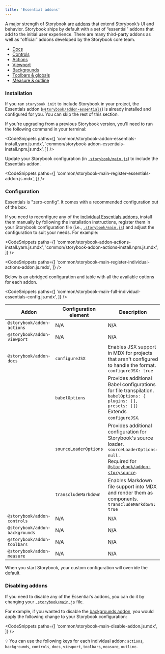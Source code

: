 ```yaml
---
title: 'Essential addons'
---
```


A major strength of Storybook are [addons](https://storybook.js.org/addons) that extend Storybook’s UI and behavior. Storybook ships by default with a set of “essential” addons that add to the initial user experience. There are many third-party addons as well as “official” addons developed by the Storybook core team.

- [Docs](../writing-docs/introduction.md)
- [Controls](./controls.md)
- [Actions](./actions.md)
- [Viewport](./viewport.md)
- [Backgrounds](./backgrounds.md)
- [Toolbars & globals](./toolbars-and-globals.md)
- [Measure & outline](./measure-and-outline.md)

### Installation

If you ran `storybook init` to include Storybook in your project, the Essentials addon ([`@storybook/addon-essentials`](https://storybook.js.org/addons/tag/essentials)) is already installed and configured for you. You can skip the rest of this section.

If you're upgrading from a previous Storybook version, you'll need to run the following command in your terminal:

<!-- prettier-ignore-start -->

<CodeSnippets
  paths={[
    'common/storybook-addon-essentials-install.yarn.js.mdx',
    'common/storybook-addon-essentials-install.npm.js.mdx',
  ]}
/>

<!-- prettier-ignore-end -->

Update your Storybook configuration (in [`.storybook/main.js`](../configure/overview.md#configure-story-rendering)) to include the Essentials addon.

<!-- prettier-ignore-start -->

<CodeSnippets
  paths={[
    'common/storybook-main-register-essentials-addon.js.mdx',
  ]}
/>

<!-- prettier-ignore-end -->

### Configuration

Essentials is "zero-config”. It comes with a recommended configuration out of the box.

If you need to reconfigure any of the [individual Essentials addons](https://storybook.js.org/addons/tag/essentials), install them manually by following the installation instructions, register them in your Storybook configuration file (i.e., [`.storybook/main.js`](../configure/overview.md#configure-story-rendering)) and adjust the configuration to suit your needs. For example:

<!-- prettier-ignore-start -->

<CodeSnippets
  paths={[
    'common/storybook-addon-actions-install.yarn.js.mdx',
    'common/storybook-addon-actions-install.npm.js.mdx',
  ]}
/>

<!-- prettier-ignore-end -->

<!-- prettier-ignore-start -->

<CodeSnippets
  paths={[
    'common/storybook-main-register-individual-actions-addon.js.mdx',
  ]}
/>

<!-- prettier-ignore-end -->

Below is an abridged configuration and table with all the available options for each addon.

<!-- prettier-ignore-start -->

<CodeSnippets
  paths={[
    'common/storybook-main-full-individual-essentials-config.js.mdx',
  ]}
/>

<!-- prettier-ignore-end -->

| Addon                          | Configuration element | Description                                                                                                                                                                                                             |
| ------------------------------ | --------------------- | ----------------------------------------------------------------------------------------------------------------------------------------------------------------------------------------------------------------------- |
| `@storybook/addon-actions`     | N/A                   | N/A                                                                                                                                                                                                                     |
| `@storybook/addon-viewport`    | N/A                   | N/A                                                                                                                                                                                                                     |
| `@storybook/addon-docs`        | `configureJSX`        | Enables JSX support in MDX for projects that aren't configured to handle the format. <br/> `configureJSX: true`                                                                                                         |
|                                | `babelOptions`        | Provides additional Babel configurations for file transpilation. <br/> `babelOptions: { plugins: [], presets: []}` <br/> Extends `configureJSX`.                                                                        |
|                                | `sourceLoaderOptions` | Provides additional configuration for Storybook's source loader. <br/> `sourceLoaderOptions: null` . <br/> Required for [`@storybook/addon-storysource`](https://storybook.js.org/addons/@storybook/addon-storysource). |
|                                | `transcludeMarkdown`  | Enables Markdown file support into MDX and render them as components. <br/> `transcludeMarkdown: true`                                                                                                                  |
| `@storybook/addon-controls`    | N/A                   | N/A                                                                                                                                                                                                                     |
| `@storybook/addon-backgrounds` | N/A                   | N/A                                                                                                                                                                                                                     |
| `@storybook/addon-toolbars`    | N/A                   | N/A                                                                                                                                                                                                                     |
| `@storybook/addon-measure`     | N/A                   | N/A                                                                                                                                                                                                                     |

When you start Storybook, your custom configuration will override the default.

### Disabling addons

If you need to disable any of the Essential's addons, you can do it by changing your [`.storybook/main.js`](../configure/overview.md#configure-story-rendering) file.

For example, if you wanted to disable the [backgrounds addon](./backgrounds.md), you would apply the following change to your Storybook configuration:

<!-- prettier-ignore-start -->

<CodeSnippets
  paths={[
    'common/storybook-main-disable-addon.js.mdx',
  ]}
/>

<!-- prettier-ignore-end -->

<div class="aside">

💡 You can use the following keys for each individual addon: `actions`, `backgrounds`, `controls`, `docs`, `viewport`, `toolbars`, `measure`, `outline`.

</div>